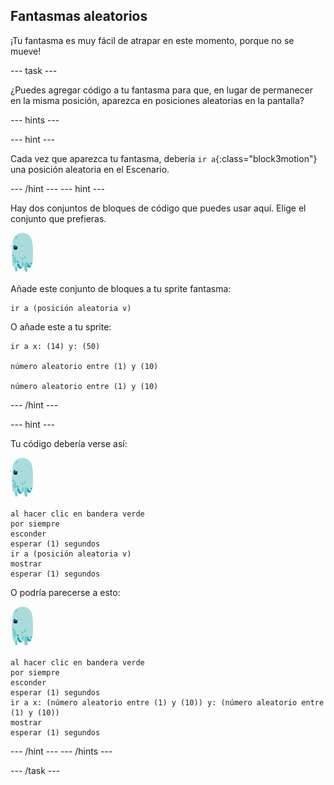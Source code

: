 ## Fantasmas aleatorios

¡Tu fantasma es muy fácil de atrapar en este momento, porque no se mueve!

\--- task \---

¿Puedes agregar código a tu fantasma para que, en lugar de permanecer en la misma posición, aparezca en posiciones aleatorias en la pantalla?

\--- hints \---

\--- hint \---

Cada vez que aparezca tu fantasma, debería `ir a`{:class="block3motion"} una posición aleatoria en el Escenario.

\--- /hint \--- \--- hint \---

Hay dos conjuntos de bloques de código que puedes usar aquí. Elige el conjunto que prefieras.

![sprite fantasma](images/ghost-sprite.png)

Añade este conjunto de bloques a tu sprite fantasma:

```blocks3
ir a (posición aleatoria v)
```

O añade este a tu sprite:

```blocks3
ir a x: (14) y: (50)

número aleatorio entre (1) y (10)

número aleatorio entre (1) y (10)
```

\--- /hint \---

\--- hint \---

Tu código debería verse así:

![sprite fantasma](images/ghost-sprite.png)

```blocks3
al hacer clic en bandera verde
por siempre
esconder
esperar (1) segundos
ir a (posición aleatoria v)
mostrar
esperar (1) segundos
```

O podría parecerse a esto:

![sprite fantasma](images/ghost-sprite.png)

```blocks3
al hacer clic en bandera verde
por siempre
esconder
esperar (1) segundos
ir a x: (número aleatorio entre (1) y (10)) y: (número aleatorio entre (1) y (10))
mostrar
esperar (1) segundos
```

\--- /hint \--- \--- /hints \---

\--- /task \---